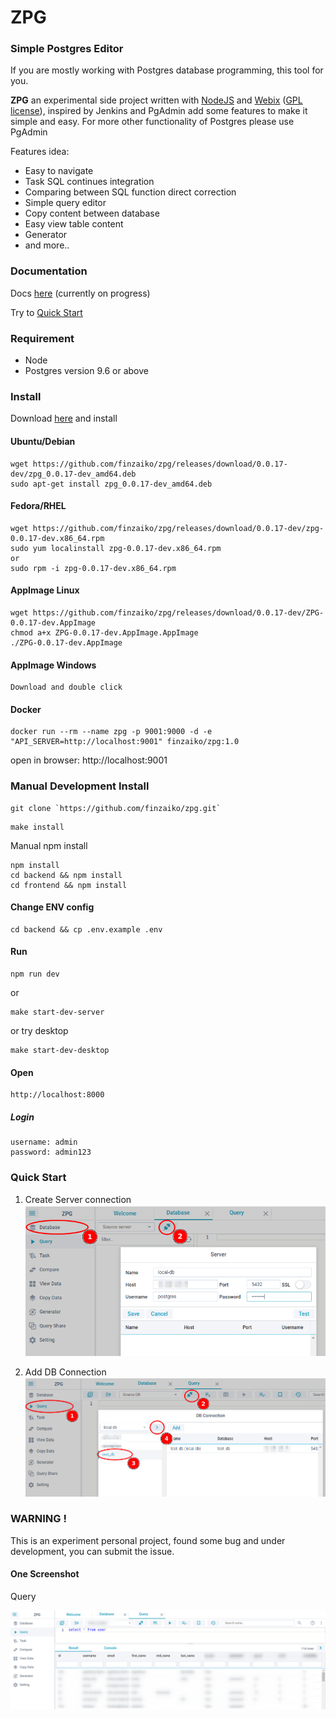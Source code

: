 # ZPG

### Simple Postgres Editor

If you are mostly working with Postgres database programming, this tool for you.

**ZPG** an experimental side project written with [NodeJS](https://nodejs.org) and [Webix](https://webix.com) ([GPL license](https://www.npmjs.com/package/webix)), inspired by Jenkins and PgAdmin add some features to make it simple and easy.
For more other functionality of Postgres please use PgAdmin

Features idea:

- Easy to navigate
- Task SQL continues integration
- Comparing between SQL function direct correction
- Simple query editor
- Copy content between database
- Easy view table content
- Generator
- and more..

### Documentation

Docs [here](https://finzaiko.github.io/zpg) (currently on progress)

Try to [Quick Start](#quick_start)

### Requirement

- Node
- Postgres version 9.6 or above


### Install

Download [here](https://github.com/finzaiko/zpg/releases/tag/0.0.17-dev) and install

#### Ubuntu/Debian
```shell
wget https://github.com/finzaiko/zpg/releases/download/0.0.17-dev/zpg_0.0.17-dev_amd64.deb
sudo apt-get install zpg_0.0.17-dev_amd64.deb
```

#### Fedora/RHEL
```shell
wget https://github.com/finzaiko/zpg/releases/download/0.0.17-dev/zpg-0.0.17-dev.x86_64.rpm
sudo yum localinstall zpg-0.0.17-dev.x86_64.rpm
or
sudo rpm -i zpg-0.0.17-dev.x86_64.rpm
```

#### AppImage Linux
```shell
wget https://github.com/finzaiko/zpg/releases/download/0.0.17-dev/ZPG-0.0.17-dev.AppImage
chmod a+x ZPG-0.0.17-dev.AppImage.AppImage
./ZPG-0.0.17-dev.AppImage
```

#### AppImage Windows
```shell
Download and double click
```

#### Docker
```
docker run --rm --name zpg -p 9001:9000 -d -e "API_SERVER=http://localhost:9001" finzaiko/zpg:1.0
```
open in browser: http://localhost:9001

### Manual Development Install

```
git clone `https://github.com/finzaiko/zpg.git`
```

```
make install
```
Manual npm install
```
npm install
cd backend && npm install
cd frontend && npm install
```

#### Change ENV config

```
cd backend && cp .env.example .env
```

#### Run

```
npm run dev
```
or
```
make start-dev-server
```

or try desktop

```
make start-dev-desktop
```

#### Open

```
http://localhost:8000
```

##### Login

```
username: admin
password: admin123
```


### <span id="quick_start">Quick Start<span>

1. Create Server connection
![query](assets-demo/zpg_db_server_conn.png)

2. Add DB Connection
![query](assets-demo/zpg_query_db_conn.png)


### WARNING !

This is an experiment personal project, found some bug and under development, you can submit the issue.

#### One Screenshot

Query

![query](assets-demo/zpg_query.png)

